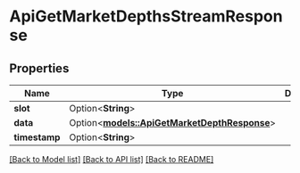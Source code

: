 # ApiGetMarketDepthsStreamResponse

## Properties

Name | Type | Description | Notes
------------ | ------------- | ------------- | -------------
**slot** | Option<**String**> |  | [optional]
**data** | Option<[**models::ApiGetMarketDepthResponse**](apiGetMarketDepthResponse.md)> |  | [optional]
**timestamp** | Option<**String**> |  | [optional]

[[Back to Model list]](../README.md#documentation-for-models) [[Back to API list]](../README.md#documentation-for-api-endpoints) [[Back to README]](../README.md)


